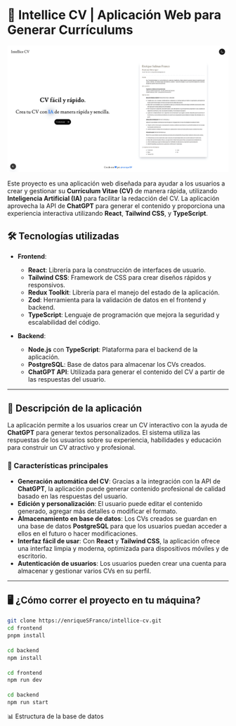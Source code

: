 # 💼 Intellice CV | Aplicación Web para Generar Currículums

![Vista previa de Intellice CV](public/assets/images/home-pagepreview.png)

Este proyecto es una aplicación web diseñada para ayudar a los usuarios a crear y gestionar su **Currículum Vitae (CV)** de manera rápida, utilizando **Inteligencia Artificial (IA)** para facilitar la redacción del CV. La aplicación aprovecha la API de **ChatGPT** para generar el contenido y proporciona una experiencia interactiva utilizando **React**, **Tailwind CSS**, y **TypeScript**.

## 🛠️ Tecnologías utilizadas

- **Frontend**: 
  - **React**: Librería para la construcción de interfaces de usuario.
  - **Tailwind CSS**: Framework de CSS para crear diseños rápidos y responsivos.
  - **Redux Toolkit**: Librería para el manejo del estado de la aplicación.
  - **Zod**: Herramienta para la validación de datos en el frontend y backend.
  - **TypeScript**: Lenguaje de programación que mejora la seguridad y escalabilidad del código.

- **Backend**:
  - **Node.js** con **TypeScript**: Plataforma para el backend de la aplicación.
  - **PostgreSQL**: Base de datos para almacenar los CVs creados.
  - **ChatGPT API**: Utilizada para generar el contenido del CV a partir de las respuestas del usuario.

---

## 📝 Descripción de la aplicación

La aplicación permite a los usuarios crear un CV interactivo con la ayuda de **ChatGPT** para generar textos personalizados. El sistema utiliza las respuestas de los usuarios sobre su experiencia, habilidades y educación para construir un CV atractivo y profesional.

### 🧠 Características principales

- **Generación automática del CV**: Gracias a la integración con la API de **ChatGPT**, la aplicación puede generar contenido profesional de calidad basado en las respuestas del usuario.
- **Edición y personalización**: El usuario puede editar el contenido generado, agregar más detalles o modificar el formato.
- **Almacenamiento en base de datos**: Los CVs creados se guardan en una base de datos **PostgreSQL** para que los usuarios puedan acceder a ellos en el futuro o hacer modificaciones.
- **Interfaz fácil de usar**: Con **React** y **Tailwind CSS**, la aplicación ofrece una interfaz limpia y moderna, optimizada para dispositivos móviles y de escritorio.
- **Autenticación de usuarios**: Los usuarios pueden crear una cuenta para almacenar y gestionar varios CVs en su perfil.

---

## 🖥️ ¿Cómo correr el proyecto en tu máquina?
```bash
git clone https://enriqueSFranco/intellice-cv.git
cd frontend
pnpm install

cd backend
npm install

cd frontend
npm run dev

cd backend
npm run start
```

📊 Estructura de la base de datos
